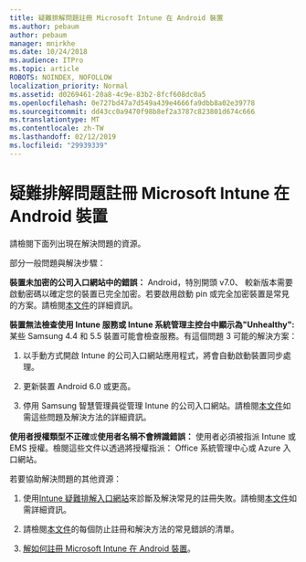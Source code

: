 ```yaml
---
title: 疑難排解問題註冊 Microsoft Intune 在 Android 裝置
ms.author: pebaum
author: pebaum
manager: mnirkhe
ms.date: 10/24/2018
ms.audience: ITPro
ms.topic: article
ROBOTS: NOINDEX, NOFOLLOW
localization_priority: Normal
ms.assetid: d0269461-20a8-4c9e-83b2-8fcf608dc0a5
ms.openlocfilehash: 0e727bd47a7d549a439e4666fa9dbb8a02e39778
ms.sourcegitcommit: dd43cc0a9470f98b8ef2a3787c823801d674c666
ms.translationtype: MT
ms.contentlocale: zh-TW
ms.lasthandoff: 02/12/2019
ms.locfileid: "29939339"
---
```

# <a name="troubleshoot-issues-with-enrolling-android-devices-in-microsoft-intune"></a>疑難排解問題註冊 Microsoft Intune 在 Android 裝置

請檢閱下面列出現在解決問題的資源。
  
部分一般問題與解決步驟：
  
 **裝置未加密的公司入口網站中的錯誤：** Android，特別開頭 v7.0、 較新版本需要啟動密碼以確定您的裝置已完全加密。若要啟用啟動 pin 或完全加密裝置是常見的方案。請檢閱[本文件](https://docs.microsoft.com/intune-user-help/your-device-appears-encrypted-but-cp-says-otherwise-android)的詳細資訊。 
  
 **裝置無法檢查使用 Intune 服務或 Intune 系統管理主控台中顯示為"Unhealthy":** 某些 Samsung 4.4 和 5.5 裝置可能會檢查服務。有這個問題 3 可能的解決方案： 
  
1. 以手動方式開啟 Intune 的公司入口網站應用程式，將會自動啟動裝置同步處理。
    
2. 更新裝置 Android 6.0 或更高。
    
3. 停用 Samsung 智慧管理員從管理 Intune 的公司入口網站。請檢閱[本文件](https://docs.microsoft.com/intune-classic/troubleshoot/troubleshoot-device-enrollment-in-intune#devices-fail-to-check-in-with-the-intune-service-and-display-as-unhealthy-in-the-intune-admin-console)如需這些問題及解決方法的詳細資訊。 
    
 **使用者授權類型不正確**或**使用者名稱不會辨識錯誤：** 使用者必須被指派 Intune 或 EMS 授權。檢閱這些文件以透過將授權指派： Office 系統管理中心或 Azure 入口網站。 
  
若要協助解決問題的其他資源：
  
1. 使用[Intune 疑難排解入口網站](https://devicemanagement.microsoft.com/#blade/Microsoft_Intune_DeviceSettings/TroubleshootBlade)來診斷及解決常見的註冊失敗。請檢閱[本文件](https://docs.microsoft.com/intune/help-desk-operators)如需詳細資訊。 
    
2. 請檢閱[本文件](https://docs.microsoft.com/intune-classic/Troubleshoot/troubleshoot-device-enrollment-in-intune)的每個防止註冊和解決方法的常見錯誤的清單。 
    
3. [解如何註冊 Microsoft Intune 在 Android 裝置](https://docs.microsoft.com/intune/android-enroll)。
    

